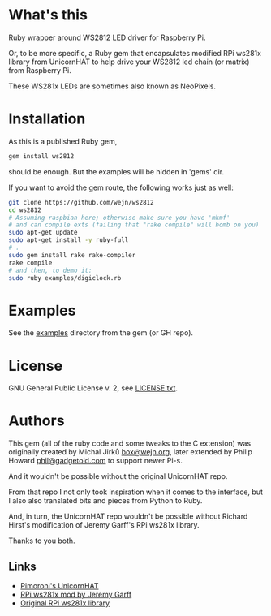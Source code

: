 # What's this
Ruby wrapper around WS2812 LED driver for Raspberry Pi.

Or, to be more specific, a Ruby gem that encapsulates modified RPi ws281x
library from UnicornHAT to help drive your WS2812 led chain (or matrix)
from Raspberry Pi.

These WS281x LEDs are sometimes also known as NeoPixels.

# Installation
As this is a published Ruby gem,
```bash
gem install ws2812
```
should be enough. But the examples will be hidden in 'gems' dir.

If you want to avoid the gem route, the following works just as well:
```bash
git clone https://github.com/wejn/ws2812
cd ws2812
# Assuming raspbian here; otherwise make sure you have 'mkmf'
# and can compile exts (failing that "rake compile" will bomb on you)
sudo apt-get update
sudo apt-get install -y ruby-full
# .
sudo gem install rake rake-compiler
rake compile
# and then, to demo it:
sudo ruby examples/digiclock.rb
```

# Examples
See the [examples](https://github.com/wejn/ws2812/tree/master/examples)
directory from the gem (or GH repo).

# License
GNU General Public License v. 2, see [LICENSE.txt](LICENSE.txt).

# Authors
This gem (all of the ruby code and some tweaks to the C extension) was
originally created by Michal Jirků <box@wejn.org>, later extended by
Philip Howard <phil@gadgetoid.com> to support newer Pi-s.

And it wouldn't be possible without the original UnicornHAT repo.

From that repo I not only took inspiration when it comes to the interface,
but I also also translated bits and pieces from Python to Ruby.

And, in turn, the UnicornHAT repo wouldn't be possible without
Richard Hirst's modification of Jeremy Garff's RPi ws281x library.

Thanks to you both.

## Links
* [Pimoroni's UnicornHAT](https://github.com/pimoroni/unicorn-hat)
* [RPi ws281x mod by Jeremy Garff](https://github.com/jgarff/rpi_ws281x)
* [Original RPi ws281x library](https://github.com/richardghirst/rpi_ws281x)
